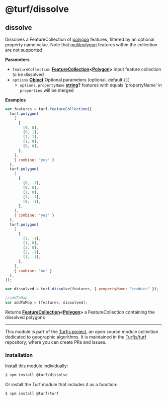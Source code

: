 # @turf/dissolve

<!-- Generated by documentation.js. Update this documentation by updating the source code. -->

## dissolve

Dissolves a FeatureCollection of [polygon][1] features, filtered by an optional property name:value.
Note that [mulitpolygon][2] features within the collection are not supported

**Parameters**

- `featureCollection` **[FeatureCollection][3]&lt;[Polygon][4]>** input feature collection to be dissolved
- `options` **[Object][5]** Optional parameters (optional, default `{}`)
  - `options.propertyName` **[string][6]?** features with equals 'propertyName' in `properties` will be merged

**Examples**

```javascript
var features = turf.featureCollection([
  turf.polygon(
    [
      [
        [0, 0],
        [0, 1],
        [1, 1],
        [1, 0],
        [0, 0],
      ],
    ],
    { combine: "yes" }
  ),
  turf.polygon(
    [
      [
        [0, -1],
        [0, 0],
        [1, 0],
        [1, -1],
        [0, -1],
      ],
    ],
    { combine: "yes" }
  ),
  turf.polygon(
    [
      [
        [1, -1],
        [1, 0],
        [2, 0],
        [2, -1],
        [1, -1],
      ],
    ],
    { combine: "no" }
  ),
]);

var dissolved = turf.dissolve(features, { propertyName: "combine" });

//addToMap
var addToMap = [features, dissolved];
```

Returns **[FeatureCollection][3]&lt;[Polygon][4]>** a FeatureCollection containing the dissolved polygons

[1]: polygon
[2]: mulitpolygon
[3]: https://tools.ietf.org/html/rfc7946#section-3.3
[4]: https://tools.ietf.org/html/rfc7946#section-3.1.6
[5]: https://developer.mozilla.org/docs/Web/JavaScript/Reference/Global_Objects/Object
[6]: https://developer.mozilla.org/docs/Web/JavaScript/Reference/Global_Objects/String

<!-- This file is automatically generated. Please don't edit it directly:
if you find an error, edit the source file (likely index.js), and re-run
./scripts/generate-readmes in the turf project. -->

---

This module is part of the [Turfjs project](http://turfjs.org/), an open source
module collection dedicated to geographic algorithms. It is maintained in the
[Turfjs/turf](https://github.com/Turfjs/turf) repository, where you can create
PRs and issues.

### Installation

Install this module individually:

```sh
$ npm install @turf/dissolve
```

Or install the Turf module that includes it as a function:

```sh
$ npm install @turf/turf
```
